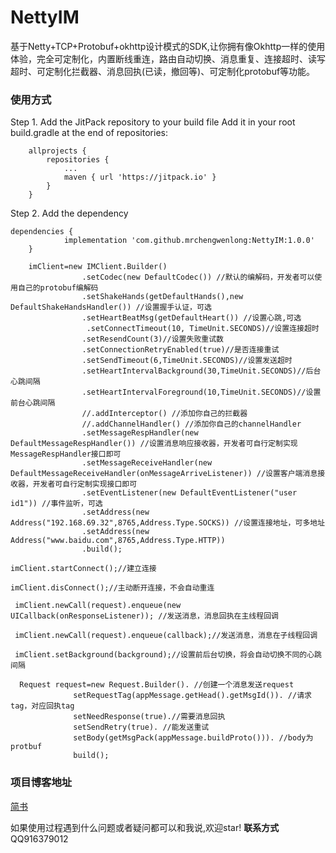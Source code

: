 # NettyIM
基于Netty+TCP+Protobuf+okhttp设计模式的SDK,让你拥有像Okhttp一样的使用体验，完全可定制化，内置断线重连，路由自动切换、消息重复、连接超时、读写超时、可定制化拦截器、消息回执(已读，撤回等)、可定制化protobuf等功能。

### 使用方式
Step 1. Add the JitPack repository to your build file
Add it in your root build.gradle at the end of repositories:
```
	allprojects {
		repositories {
			...
			maven { url 'https://jitpack.io' }
		}
	}
```
Step 2. Add the dependency
```
dependencies {
	        implementation 'com.github.mrchengwenlong:NettyIM:1.0.0'
	}
```
``` //所以default都可以替换成开发者的实现，只要实现相应接口即可
    imClient=new IMClient.Builder()
                .setCodec(new DefaultCodec()) //默认的编解码，开发者可以使用自己的protobuf编解码
                .setShakeHands(getDefaultHands(),new DefaultShakeHandsHandler()) //设置握手认证，可选
                .setHeartBeatMsg(getDefaultHeart()) //设置心跳,可选
                 .setConnectTimeout(10, TimeUnit.SECONDS)//设置连接超时
                .setResendCount(3)//设置失败重试数
                .setConnectionRetryEnabled(true)//是否连接重试
                .setSendTimeout(6,TimeUnit.SECONDS)//设置发送超时
                .setHeartIntervalBackground(30,TimeUnit.SECONDS)//后台心跳间隔
                .setHeartIntervalForeground(10,TimeUnit.SECONDS)//设置前台心跳间隔
                //.addInterceptor() //添加你自己的拦截器
                //.addChannelHandler() //添加你自己的channelHandler
                .setMessageRespHandler(new DefaultMessageRespHandler()) //设置消息响应接收器，开发者可自行定制实现MessageRespHandler接口即可
                .setMessageReceiveHandler(new DefaultMessageReceiveHandler(onMessageArriveListener)) //设置客户端消息接收器，开发者可自行定制实现接口即可
                .setEventListener(new DefaultEventListener("user id1")) //事件监听，可选
                .setAddress(new Address("192.168.69.32",8765,Address.Type.SOCKS)) //设置连接地址，可多地址
                .setAddress(new Address("www.baidu.com",8765,Address.Type.HTTP))
                .build();
```
```
imClient.startConnect();//建立连接
```
```
imClient.disConnect();//主动断开连接，不会自动重连
```
```
 imClient.newCall(request).enqueue(new UICallback(onResponseListener)); //发送消息，消息回执在主线程回调
```
```
 imClient.newCall(request).enqueue(callback);//发送消息，消息在子线程回调
```
```
 imClient.setBackground(background);//设置前后台切换，将会自动切换不同的心跳间隔
```
```
  Request request=new Request.Builder(). //创建一个消息发送request
              setRequestTag(appMessage.getHead().getMsgId()). //请求tag，对应回执tag
              setNeedResponse(true).//需要消息回执
              setSendRetry(true). //能发送重试
              setBody(getMsgPack(appMessage.buildProto())). //body为protbuf
              build();
```


### 项目博客地址
[简书](https://www.jianshu.com/p/5b01f4d6e4f4)

如果使用过程遇到什么问题或者疑问都可以和我说,欢迎star!
**联系方式**QQ916379012
